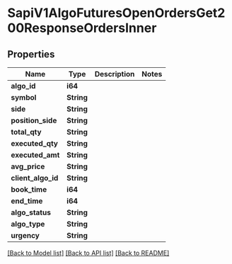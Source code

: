 # SapiV1AlgoFuturesOpenOrdersGet200ResponseOrdersInner

## Properties

Name | Type | Description | Notes
------------ | ------------- | ------------- | -------------
**algo_id** | **i64** |  | 
**symbol** | **String** |  | 
**side** | **String** |  | 
**position_side** | **String** |  | 
**total_qty** | **String** |  | 
**executed_qty** | **String** |  | 
**executed_amt** | **String** |  | 
**avg_price** | **String** |  | 
**client_algo_id** | **String** |  | 
**book_time** | **i64** |  | 
**end_time** | **i64** |  | 
**algo_status** | **String** |  | 
**algo_type** | **String** |  | 
**urgency** | **String** |  | 

[[Back to Model list]](../README.md#documentation-for-models) [[Back to API list]](../README.md#documentation-for-api-endpoints) [[Back to README]](../README.md)


